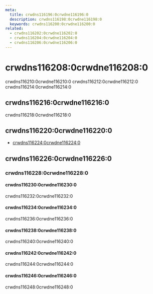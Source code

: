 ```yaml
---
meta:
  title: crwdns116196:0crwdne116196:0
  description: crwdns116198:0crwdne116198:0
  keywords: crwdns116200:0crwdne116200:0
related:
  - crwdns116202:0crwdne116202:0
  - crwdns116204:0crwdne116204:0
  - crwdns116206:0crwdne116206:0
---
```


# crwdns116208:0crwdne116208:0

crwdns116210:0crwdne116210:0 crwdns116212:0crwdne116212:0 crwdns116214:0crwdne116214:0

<entry-ad />

## crwdns116216:0crwdne116216:0

crwdns116218:0crwdne116218:0

<example file="v-pagination/usage" />

## crwdns116220:0crwdne116220:0

- [crwdns116224:0crwdne116224:0](crwdns116222:0crwdne116222:0)

## crwdns116226:0crwdne116226:0

### crwdns116228:0crwdne116228:0

#### crwdns116230:0crwdne116230:0

crwdns116232:0crwdne116232:0

<example file="v-pagination/prop-circle" />

#### crwdns116234:0crwdne116234:0

crwdns116236:0crwdne116236:0

<example file="v-pagination/prop-disabled" />

#### crwdns116238:0crwdne116238:0

crwdns116240:0crwdne116240:0

<example file="v-pagination/prop-icons" />

#### crwdns116242:0crwdne116242:0

crwdns116244:0crwdne116244:0

<example file="v-pagination/prop-length" />

#### crwdns116246:0crwdne116246:0

crwdns116248:0crwdne116248:0

<example file="v-pagination/prop-total-visible" />

<backmatter />
